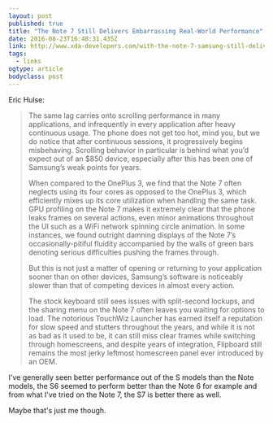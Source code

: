 ```yaml
---
layout: post 
published: true 
title: "The Note 7 Still Delivers Embarrassing Real-World Performance" 
date: 2016-08-23T16:48:31.435Z 
link: http://www.xda-developers.com/with-the-note-7-samsung-still-delivers-embarrassing-real-world-performance/ 
tags:
  - links
ogtype: article 
bodyclass: post 
---
```


Eric Hulse:

> The same lag carries onto scrolling performance in many applications, and infrequently in every application after heavy continuous usage. The phone does not get too hot, mind you, but we do notice that after continuous sessions, it progressively begins misbehaving. Scrolling behavior in particular is behind what you’d expect out of an $850 device, especially after this has been one of Samsung’s weak points for years.
> 
> When compared to the OnePlus 3, we find that the Note 7 often neglects using its four cores as opposed to the OnePlus 3, which efficiently mixes up its core utilization when handling the same task. GPU profiling on the Note 7 makes it extremely clear that the phone leaks frames on several actions, even minor animations throughout the UI such as a WiFi network spinning circle animation. In some instances, we found outright damning displays of the Note 7’s occasionally-pitiful fluidity accompanied by the walls of green bars denoting serious difficulties pushing the frames through.
> 
> But this is not just a matter of opening or returning to your application sooner than on other devices, Samsung’s software is noticeably slower than that of competing devices in almost every action.
> 
> The stock keyboard still sees issues with split-second lockups, and the sharing menu on the Note 7 often leaves you waiting for options to load. The notorious TouchWiz Launcher has earned itself a reputation for slow speed and stutters throughout the years, and while it is not as bad as it used to be, it can still miss clear frames while switching through homescreens, and despite years of integration, Flipboard still remains the most jerky leftmost homescreen panel ever introduced by an OEM.

I've generally seen better performance out of the S models than the Note models, the S6 seemed to perform better than the Note 6 for example and from what I've tried on the Note 7, the S7 is better there as well.

Maybe that's just me though.
